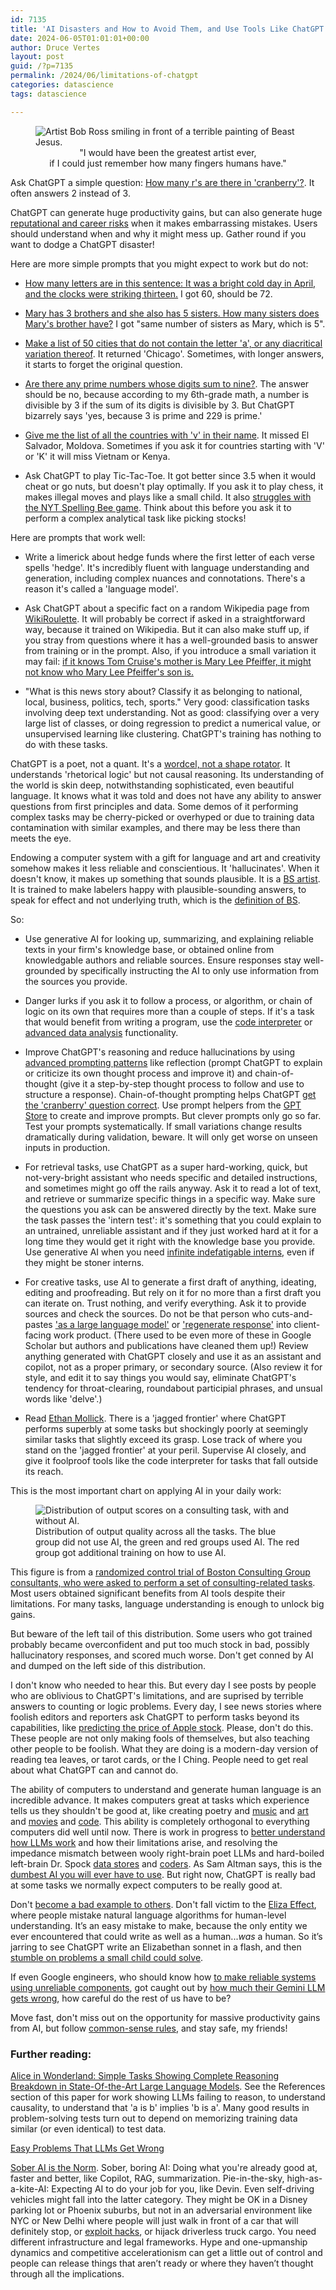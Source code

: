```yaml
---
id: 7135
title: 'AI Disasters and How to Avoid Them, and Use Tools Like ChatGPT Effectively Without Risking Your Reputation and Career'
date: 2024-06-05T01:01:01+00:00
author: Druce Vertes
layout: post
guid: /?p=7135
permalink: /2024/06/limitations-of-chatgpt
categories: datascience
tags: datascience

---
```

<figure>
  <img
  src="/assets/2024/beast_jesus_bob_ross.png"
  alt="Artist Bob Ross smiling in front of a terrible painting of Beast Jesus.">
  <figcaption style="text-align: center;">
"I would have been the greatest artist ever,<br />if I could just remember how many fingers humans have."</figcaption>
</figure>

<!--more-->

Ask ChatGPT a simple question: [How many r's are there in 'cranberry'?](/assets/2024/cranberry.png). It often answers 2 instead of 3.

ChatGPT can generate huge productivity gains, but can also generate huge [reputational and career risks](https://www.npr.org/2023/12/30/1222273745/michael-cohen-ai-fake-legal-cases) when it makes embarrassing mistakes. Users should understand when and why it might mess up.  Gather round if you want to dodge a ChatGPT disaster! 

Here are more simple prompts that you might expect to work but do not:

- [How many letters are in this sentence: It was a bright cold day in April, and the clocks were striking thirteen.](/assets/2024/1984.png) I got 60, should be 72.

- [Mary has 3 brothers and she also has 5 sisters. How many sisters does Mary's brother have?](/assets/2024/sisters.png) I got "same number of sisters as Mary, which is 5".

- [Make a list of 50 cities that do not contain the letter 'a', or any diacritical variation thereof](/assets/2024/chicago.png). It returned 'Chicago'. Sometimes, with longer answers, it starts to forget the original question.

- [Are there any prime numbers whose digits sum to nine?](/assets/2024/primes.png). The answer should be no, because according to my 6th-grade math, a number is divisible by 3 if the sum of its digits is divisible by 3. But ChatGPT bizarrely says 'yes, because 3 is prime and 229 is prime.'

- [Give me the list of all the countries with 'v' in their name](/assets/2024/countries.png). It missed El Salvador, Moldova. Sometimes if you ask it for countries starting with 'V' or 'K' it will miss Vietnam or Kenya.

- Ask ChatGPT to play Tic-Tac-Toe. It got better since 3.5 when it would cheat or go nuts, but doesn't play optimally. If you ask it to play chess, it makes illegal moves and plays like a small child. It also [struggles with the NYT Spelling Bee game](https://www.engadget.com/if-ai-is-going-to-take-over-the-world-why-cant-it-solve-the-spelling-bee-170034469.html). Think about this before you ask it to perform a complex analytical task like picking stocks!

Here are prompts that work well:

- Write a limerick about hedge funds where the first letter of each verse spells 'hedge'. It's incredibly fluent with language understanding and generation, including complex nuances and connotations. There's a reason it's called a 'language model'.

- Ask ChatGPT about a specific fact on a random Wikipedia page from [WikiRoulette](https://wikiroulette.co/). It will probably be correct if asked in a straightforward way, because it trained on Wikipedia. But it can also make stuff up, if you stray from questions where it has a well-grounded basis to answer from training or in the prompt. Also, if you introduce a small variation it may fail: [if it knows Tom Cruise's mother is Mary Lee Pfeiffer, it might not know who Mary Lee Pfeiffer's son is.](https://arxiv.org/abs/2309.12288)

- "What is this news story about? Classify it as belonging to national, local, business, politics, tech, sports." Very good: classification tasks involving deep text understanding. Not as good: classifying over a very large list of classes, or doing regression to predict a numerical value, or unsupervised learning like clustering. ChatGPT's training has nothing to do with these tasks.

ChatGPT is a poet, not a quant. It's a [wordcel, not a shape rotator](https://www.vice.com/en/article/pkpqzb/ok-wtf-are-wordcels-and-shape-rotators). It understands 'rhetorical logic' but not causal reasoning. Its understanding of the world is skin deep, notwithstanding sophisticated, even beautiful language. It knows what it was told and does not have any ability to answer questions from first principles and data. Some demos of it performing complex tasks may be cherry-picked or overhyped or due to training data contamination with similar examples, and there may be less there than meets the eye.

Endowing a computer system with a gift for language and art and creativity somehow makes it less reliable and conscientious. It 'hallucinates'. When it doesn't know, it makes up something that sounds plausible. It is a [BS artist](https://link.springer.com/article/10.1007/s10676-024-09775-5). It is trained to make labelers happy with plausible-sounding answers, to speak for effect and not underlying truth, which is the [definition of BS](https://druce.ai/2023/09/bullshit).

So:

- Use generative AI for looking up, summarizing, and explaining reliable texts in your firm's knowledge base, or obtained online from knowledgable authors and reliable sources. Ensure responses stay well-grounded by specifically instructing the AI to only use information from the sources you provide.

- Danger lurks if you ask it to follow a process, or algorithm, or chain of logic on its own that requires more than a couple of steps. If it's a task that would benefit from writing a program, use the [code interpreter](https://www.zdnet.com/article/how-to-use-chatgpt-to-write-code/) or [advanced data analysis](https://www.zdnet.com/article/how-to-use-chatgpt-to-make-charts-and-tables-with-advanced-data-analysis/) functionality.

- Improve ChatGPT's reasoning and reduce hallucinations by using [advanced prompting patterns](https://druce.ai/2024/01/prompting) like reflection (prompt ChatGPT to explain or criticize its own thought process and improve it) and chain-of-thought (give it a step-by-step thought process to follow and use to structure a response). Chain-of-thought prompting helps ChatGPT [get the 'cranberry' question correct](/assets/2024/cranberry2.png). Use prompt helpers from the [GPT Store](https://gptstore.ai/gpts?q=prompt) to create and improve prompts. But clever prompts only go so far. Test your prompts systematically. If small variations change results dramatically during validation, beware. It will only get worse on unseen inputs in production.

- For retrieval tasks, use ChatGPT as a super hard-working, quick, but not-very-bright assistant who needs specific and detailed instructions, and sometimes might go off the rails anyway. Ask it to read a lot of text, and retrieve or summarize specific things in a specific way. Make sure the questions you ask can be answered directly by the text. Make sure the task passes the 'intern test': it's something that you could explain to an untrained, unreliable assistant and if they just worked hard at it for a long time they would get it right with the knowledge base you provide. Use generative AI when you need [infinite indefatigable interns](https://www.wired.com/story/artificial-intelligence-labor/), even if they might be stoner interns. 

- For creative tasks, use AI to generate a first draft of anything, ideating, editing and proofreading. But rely on it for no more than a first draft you can iterate on. Trust nothing, and verify everything. Ask it to provide sources and check the sources. Do not be that person who cuts-and-pastes ['as a large language model'](https://scholar.google.com/scholar?hl=en&as_sdt=0%2C5&as_ylo=2023&q=%22I%20am%20an%20AI%20language%20model%22+-chatgpt+-llm&btnG=) or ['regenerate response'](https://scholar.google.com/scholar?hl=en&as_sdt=0%2C5&as_ylo=2023&q=%22regenerate+response%22+-chatgpt+-llm&btnG=) into client-facing work product. (There used to be even more of these in Google Scholar but authors and publications have cleaned them up!) Review anything generated with ChatGPT closely and use it as an assistant and copilot, not as a proper primary, or secondary source. (Also review it for style, and edit it to say things you would say, eliminate ChatGPT's tendency for throat-clearing, roundabout participial phrases, and unsual words like 'delve'.)

- Read [Ethan Mollick](https://www.oneusefulthing.org/p/centaurs-and-cyborgs-on-the-jagged). There is a 'jagged frontier' where ChatGPT performs superbly at some tasks but shockingly poorly at seemingly similar tasks that slightly exceed its grasp.  Lose track of where you stand on the 'jagged frontier' at your peril. Supervise AI closely, and give it foolproof tools like the code interpreter for tasks that fall outside its reach. 

This is the most important chart on applying AI in your daily work:

<figure>
  <img
  src="/assets/2024/mollick-curve.png"
  alt="Distribution of output scores on a consulting task, with and without AI.">
  <figcaption>Distribution of output quality across all the tasks. The blue group did not use AI, the green and red groups used AI. The red group got additional training on how to use AI.</figcaption>
</figure>

This figure is from a [randomized control trial of Boston Consulting Group consultants, who were asked to perform a set of consulting-related tasks](https://www.hbs.edu/ris/Publication%20Files/24-013_d9b45b68-9e74-42d6-a1c6-c72fb70c7282.pdf). Most users obtained significant benefits from AI tools despite their limitations. For many tasks, language understanding is enough to unlock big gains.

But beware of the left tail of this distribution. Some users who got trained probably became overconfident and put too much stock in bad, possibly hallucinatory responses, and scored much worse. Don't get conned by AI and dumped on the left side of this distribution.

I don't know who needed to hear this. But every day I see posts by people who are oblivious to ChatGPT's limitations, and are suprised by terrible answers to counting or logic problems. Every day, I see news stories where foolish editors and reporters ask ChatGPT to perform tasks beyond its capabilities, like [predicting the price of Apple stock](https://finbold.com/heres-when-apple-stock-will-reach-300-according-to-chatgpt-4o/). Please, don't do this. These people are not only making fools of themselves, but also teaching other people to be foolish. What they are doing is a modern-day version of reading tea leaves, or tarot cards, or the I Ching. People need to get real about what ChatGPT can and cannot do.

The ability of computers to understand and generate human language is an incredible advance. It makes computers great at tasks which experience tells us they shouldn't be good at, like creating poetry and [music](https://suno.com/) and [art](https://www.midjourney.com/explore?tab=random) and [movies](https://lumalabs.ai/dream-machine) and [code](https://www.youtube.com/watch?v=LvGmVmHv69s). This ability is completely orthogonal to everything computers did well until now. There is work in progress to [better understand how LLMs work](https://openai.com/index/extracting-concepts-from-gpt-4/) and how their limitations arise, and resolving the impedance mismatch between wooly right-brain poet LLMs and hard-boiled left-brain Dr. Spock [data stores](https://paperswithcode.com/method/associative-lstm#:~:text=An%20Associative%20LSTM%20combines%20an,key%20and%20its%20associated%20content) and [coders](https://atlasiko.com/news/ai/google-alphacode-ai-code-generation/). As Sam Altman says, this is the [dumbest AI you will ever have to use](https://www.tomsguide.com/ai/chatgpt/gpt-4-is-the-dumbest-model-any-of-you-will-ever-have-to-use-declares-openai-ceo-sam-altman-as-he-bets-big-on-a-superingtelligence). But right now, ChatGPT is really bad at some tasks we normally expect computers to be really good at.

Don't [become a bad example to others](https://www.npr.org/2023/12/30/1222273745/michael-cohen-ai-fake-legal-cases). Don't fall victim to the [Eliza Effect](https://en.wikipedia.org/wiki/ELIZA_effect), where people mistake natural language algorithms for human-level understanding. It’s an easy mistake to make, because the only entity we ever encountered that could write as well as a human...*was* a human. So it’s jarring to see ChatGPT write an Elizabethan sonnet in a flash, and then [stumble on problems a small child could solve](https://www.washingtonpost.com/science/2024/06/12/how-smart-ai-chatgpt-intelligent-child/). 

If even Google engineers, who should know how [to make reliable systems using unreliable components](https://www.ben-evans.com/benedictevans/2024/6/8/building-ai-products), got caught out by [how much their Gemini LLM gets wrong](https://originality.ai/blog/worst-google-ai-responses), how careful do the rest of us have to be?

Move fast, don't miss out on the opportunity for massive productivity gains from AI, but follow [common-sense rules](https://www.forbes.com/sites/peterhigh/2024/05/07/ethan-mollick-on-the-four-rules-of-co-intelligence-with-ai/?sh=600ff1a63004), and stay safe, my friends!

### Further reading:

[Alice in Wonderland: Simple Tasks Showing Complete Reasoning Breakdown in State-Of-the-Art Large Language Models](https://arxiv.org/pdf/2406.02061v1). See the References section of this paper for work showing LLMs failing to reason, to understand causality, to understand that 'a is b' implies 'b is a'. Many good results in problem-solving tests turn out to depend on memorizing training data similar (or even identical) to test data.

[Easy Problems That LLMs Get Wrong](https://arxiv.org/pdf/2405.19616)

[Sober AI is the Norm](https://www.dbreunig.com/2024/06/12/sober-ai-is-the-norm.html). Sober, boring AI: Doing what you're already good at, faster and better, like Copilot, RAG, summarization. Pie-in-the-sky, high-as-a-kite-AI: Expecting AI to do your job for you, like Devin.  Even self-driving vehicles might fall into the latter category. They might be OK in a Disney parking lot or Phoenix suburbs, but not in an adversarial environment like NYC or New Delhi where people will just walk in front of a car that will definitely stop, or [exploit hacks](https://www.theregister.com/2024/06/03/baidu_robotaxi_attack/?utm_source=substack&utm_medium=email), or hijack driverless truck cargo. You need different infrastructure and legal frameworks. Hype and one-upmanship dynamics and competitive accelerationism can get a little out of control and people can release things that aren’t ready or where they haven’t thought through all the implications. 
